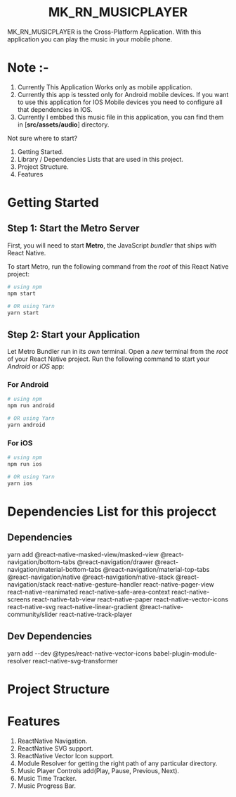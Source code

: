 <p align="center">
  <h1 align="center">MK_RN_MUSICPLAYER</h1>
  <p>MK_RN_MUSICPLAYER is the Cross-Platform Application. With this application you can play the music in your mobile phone. </p>
</p>

# Note :- 
1. Currently This Application Works only as mobile application.
2. Currently this app is tessted only for Android mobile devices. If you want to use this application for IOS Mobile devices you need to configure all that dependencies in IOS.
3. Currently I embbed this music file in this application, you can find them in [**src/assets/audio**] directory.

Not sure where to start?

1. Getting Started.
2. Library / Dependencies Lists that are used in this project.
3. Project Structure.
4. Features


# Getting Started

## Step 1: Start the Metro Server

First, you will need to start **Metro**, the JavaScript _bundler_ that ships _with_ React Native.

To start Metro, run the following command from the _root_ of this React Native project:

```bash
# using npm
npm start

# OR using Yarn
yarn start
```

## Step 2: Start your Application

Let Metro Bundler run in its _own_ terminal. Open a _new_ terminal from the _root_ of your React Native project. Run the following command to start your _Android_ or _iOS_ app:

### For Android

```bash
# using npm
npm run android

# OR using Yarn
yarn android
```

### For iOS

```bash
# using npm
npm run ios

# OR using Yarn
yarn ios
```

# Dependencies List for this projecct

## Dependencies
yarn add @react-native-masked-view/masked-view @react-navigation/bottom-tabs @react-navigation/drawer @react-navigation/material-bottom-tabs @react-navigation/material-top-tabs @react-navigation/native @react-navigation/native-stack @react-navigation/stack react-native-gesture-handler react-native-pager-view react-native-reanimated react-native-safe-area-context react-native-screens react-native-tab-view react-native-paper react-native-vector-icons react-native-svg react-native-linear-gradient @react-native-community/slider react-native-track-player

## Dev Dependencies
yarn add --dev @types/react-native-vector-icons babel-plugin-module-resolver react-native-svg-transformer


# Project Structure


# Features
1. ReactNative Navigation.
2. ReactNative SVG support.
3. ReactNative Vector Icon support.
4. Module Resolver for getting the right path of any particular directory.
5. Music Player Controls add(Play, Pause, Previous, Next).
6. Music Time Tracker.
7. Music Progress Bar.
